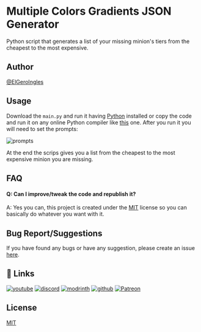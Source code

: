 
# Multiple Colors Gradients JSON Generator

Python script that generates a list of your missing minion's tiers from the cheapest to the most expensive.

## Author
[@ElGeroIngles](https://modrinth.com/user/ElGeroIngles)

## Usage
Download the `main.py` and run it having [Python](https://www.python.org/downloads/) installed or copy the code and run it on any online Python compiler like [this](https://www.programiz.com/python-programming/online-compiler/) one.
After you run it you will need to set the prompts:

![prompts](https://i.imgur.com/79nKM0o.png)

At the end the scrips gives you a list from the cheapest to the most expensive minion you are missing.

## FAQ

#### Q: Can I improve/tweak the code and republish it? 

A: Yes you can, this project is created under the [MIT](https://choosealicense.com/licenses/mit/) license so you can basically do whatever you want with it.

## Bug Report/Suggestions
If you have found any bugs or have any suggestion, please create an issue [here](https://github.com/ElGeroIngles/skyblock-minions-cheapest-tier/issues).

## 🔗 Links
[![youtube](https://img.shields.io/badge/youtube-ff0000?style=for-the-badge&logo=youtube&logoColor=white)](https://www.youtube.com/@elgeroingles)
[![discord](https://img.shields.io/badge/discord-7289DA?style=for-the-badge&logo=discord&logoColor=white)](https://discord.gg/4pYjW9btNc)
[![modrinth](https://img.shields.io/badge/modrinth-5AD770?style=for-the-badge&logo=modrinth&logoColor=white)](https://modrinth.com/user/ElGeroIngles)
[![github](https://img.shields.io/badge/github-000000?style=for-the-badge&logo=github&logoColor=white)](https://github.com/ElGeroIngles)
[![Patreon](https://img.shields.io/badge/Patreon-f96854?style=for-the-badge&logo=patreon&logoColor=white)](https://www.patreon.com/EclipseStudios447)

## License

[MIT](https://choosealicense.com/licenses/mit/)
